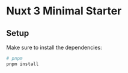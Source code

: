 # Nuxt 3 Minimal Starter

## Setup

Make sure to install the dependencies:

```bash
# pnpm
pnpm install
```
